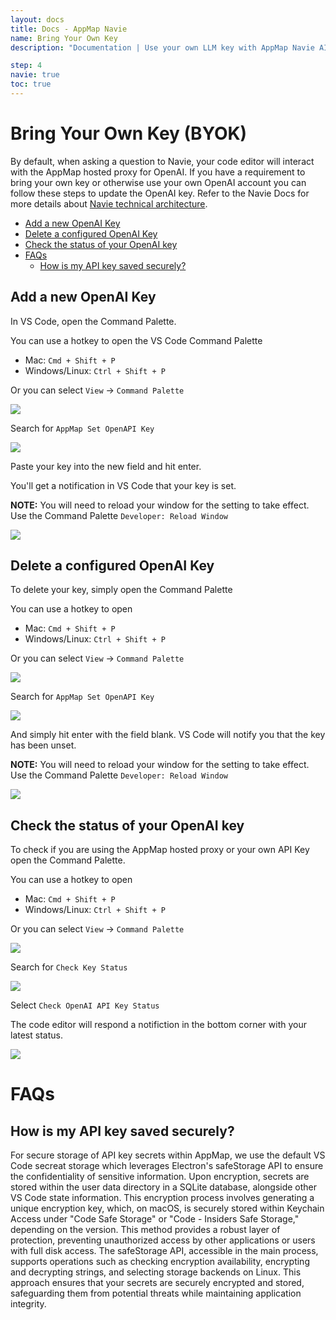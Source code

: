 ```yaml
---
layout: docs
title: Docs - AppMap Navie
name: Bring Your Own Key
description: "Documentation | Use your own LLM key with AppMap Navie AI"

step: 4
navie: true
toc: true
---
```


# Bring Your Own Key (BYOK)

By default, when asking a question to Navie, your code editor will interact with the AppMap hosted proxy for OpenAI.  If you have a requirement to bring your own key or otherwise use your own OpenAI account you can follow these steps to update the OpenAI key.  Refer to the Navie Docs for more details about [Navie technical architecture](/docs/navie/how-navie-works).

- [Add a new OpenAI Key](#add-a-new-openai-key)
- [Delete a configured OpenAI Key](#delete-a-configured-openai-key)
- [Check the status of your OpenAI key](#check-the-status-of-your-openai-key)
- [FAQs](#faqs)
  - [How is my API key saved securely?](#how-is-my-api-key-saved-securely)

## Add a new OpenAI Key

In VS Code, open the Command Palette.

You can use a hotkey to open the VS Code Command Palette
   - Mac: `Cmd + Shift + P`
   - Windows/Linux: `Ctrl + Shift + P`

Or you can select `View` -> `Command Palette`

<img class="video-screenshot" src="/assets/img/product/byok-command-palette.webp"/> 

Search for `AppMap Set OpenAPI Key`

<img class="video-screenshot" src="/assets/img/product/byok-search.webp"/> 

Paste your key into the new field and hit enter.

You'll get a notification in VS Code that your key is set. 

**NOTE:** You will need to reload your window for the setting to take effect. Use the Command Palette `Developer: Reload Window`

<img class="video-screenshot" src="/assets/img/product/byok-key-set.webp"/> 

## Delete a configured OpenAI Key

To delete your key, simply open the Command Palette

You can use a hotkey to open
   - Mac: `Cmd + Shift + P`
   - Windows/Linux: `Ctrl + Shift + P`

Or you can select `View` -> `Command Palette`

<img class="video-screenshot" src="/assets/img/product/byok-command-palette.webp"/> 

Search for `AppMap Set OpenAPI Key`

<img class="video-screenshot" src="/assets/img/product/byok-search.webp"/> 

And simply hit enter with the field blank.  VS Code will notify you that the key has been unset.

**NOTE:** You will need to reload your window for the setting to take effect. Use the Command Palette `Developer: Reload Window`

<img class="video-screenshot" src="/assets/img/product/byok-key-erased.webp"/> 

## Check the status of your OpenAI key

To check if you are using the AppMap hosted proxy or your own API Key open the Command Palette.

You can use a hotkey to open
   - Mac: `Cmd + Shift + P`
   - Windows/Linux: `Ctrl + Shift + P`

Or you can select `View` -> `Command Palette`

<img class="video-screenshot" src="/assets/img/product/byok-command-palette.webp"/> 

Search for `Check Key Status`

<img class="video-screenshot" src="/assets/img/product/byok-check-status.webp"/> 

Select `Check OpenAI API Key Status`

The code editor will respond a notifiction in the bottom corner with your latest status.

<img class="video-screenshot" src="/assets/img/product/byok-check-status-resp.webp"/> 


# FAQs

## How is my API key saved securely?

For secure storage of API key secrets within AppMap, we use the default VS Code secreat storage which leverages  Electron's safeStorage API to ensure the confidentiality of sensitive information. Upon encryption, secrets are stored within the user data directory in a SQLite database, alongside other VS Code state information. This encryption process involves generating a unique encryption key, which, on macOS, is securely stored within Keychain Access under "Code Safe Storage" or "Code - Insiders Safe Storage," depending on the version. This method provides a robust layer of protection, preventing unauthorized access by other applications or users with full disk access. The safeStorage API, accessible in the main process, supports operations such as checking encryption availability, encrypting and decrypting strings, and selecting storage backends on Linux. This approach ensures that your secrets are securely encrypted and stored, safeguarding them from potential threats while maintaining application integrity.





